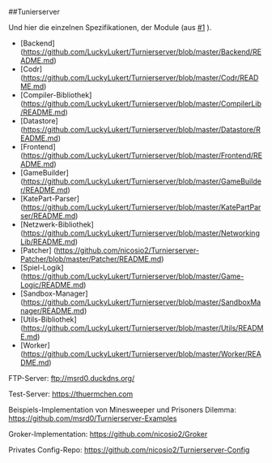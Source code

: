 ##Tunierserver

Und hier die einzelnen Spezifikationen, der Module (aus [#1](https://github.com/LuckyLukert/Turnierserver/issues/1) ).

- [Backend] (https://github.com/LuckyLukert/Turnierserver/blob/master/Backend/README.md)
- [Codr] (https://github.com/LuckyLukert/Turnierserver/blob/master/Codr/README.md)
- [Compiler-Bibliothek] (https://github.com/LuckyLukert/Turnierserver/blob/master/CompilerLib/README.md)
- [Datastore] (https://github.com/LuckyLukert/Turnierserver/blob/master/Datastore/README.md)
- [Frontend] (https://github.com/LuckyLukert/Turnierserver/blob/master/Frontend/README.md)
- [GameBuilder] (https://github.com/LuckyLukert/Turnierserver/blob/master/GameBuilder/README.md)
- [KatePart-Parser] (https://github.com/LuckyLukert/Turnierserver/blob/master/KatePartParser/README.md)
- [Netzwerk-Bibliothek] (https://github.com/LuckyLukert/Turnierserver/blob/master/NetworkingLib/README.md)
- [Patcher] (https://github.com/nicosio2/Turnierserver-Patcher/blob/master/Patcher/README.md)
- [Spiel-Logik] (https://github.com/LuckyLukert/Turnierserver/blob/master/Game-Logic/README.md)
- [Sandbox-Manager] (https://github.com/LuckyLukert/Turnierserver/blob/master/SandboxManager/README.md)
- [Utils-Bibliothek] (https://github.com/LuckyLukert/Turnierserver/blob/master/Utils/README.md)
- [Worker] (https://github.com/LuckyLukert/Turnierserver/blob/master/Worker/README.md)

FTP-Server:
ftp://msrd0.duckdns.org/

Test-Server:
https://thuermchen.com

Beispiels-Implementation von Minesweeper und Prisoners Dilemma:
https://github.com/msrd0/Turnierserver-Examples

Groker-Implementation:
https://github.com/nicosio2/Groker

Privates Config-Repo:
https://github.com/nicosio2/Turnierserver-Config
